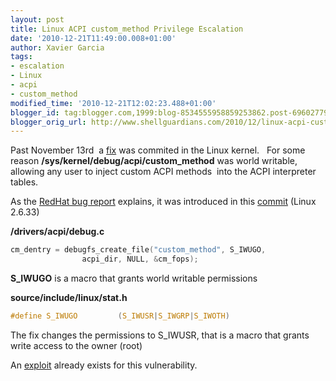 ```yaml
---
layout: post
title: Linux ACPI custom_method Privilege Escalation
date: '2010-12-21T11:49:00.008+01:00'
author: Xavier Garcia
tags:
- escalation
- Linux
- acpi
- custom_method
modified_time: '2010-12-21T12:02:23.488+01:00'
blogger_id: tag:blogger.com,1999:blog-8534555958859253862.post-6960277959353987885
blogger_orig_url: http://www.shellguardians.com/2010/12/linux-acpi-custommethod-privilege.html
---
```

Past November 13rd  a [fix](http://git.kernel.org/?p=linux/kernel/git/torvalds/linux-2.6.git;h=ed3aada1bf34c5a9e98af167f125f8a740fc726a) was commited in the Linux kernel.   For some reason **/sys/kernel/debug/acpi/custom_method** was world writable, allowing any user to inject custom ACPI methods  into the ACPI interpreter tables.  
  
As the [RedHat bug report](https://bugzilla.redhat.com/show_bug.cgi?id=663542) explains, it was introduced in this [commit](http://git.kernel.org/?p=linux/kernel/git/torvalds/linux-2.6.git;a=commitdiff;h=a1a541d86f50a9957beeedb122a035870d602647) (Linux 2.6.33)  


**/drivers/acpi/debug.c**

```c
cm_dentry = debugfs_create_file("custom_method", S_IWUGO,
                acpi_dir, NULL, &cm_fops);
```

**S_IWUGO** is a macro that grants world writable permissions  

**source/include/linux/stat.h**

```c
#define S_IWUGO         (S_IWUSR|S_IWGRP|S_IWOTH)
```
  
The fix changes the permissions to S_IWUSR, that is a macro that grants write access to the owner (root)  
  
An [exploit](http://www.exploit-db.com/exploits/15774/) already exists for this vulnerability.
